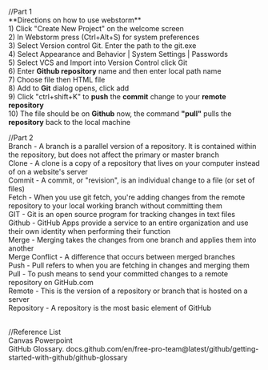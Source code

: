 <!DOCTYPE html>
<html>
<p> //Part 1
<br> **Directions on how to use webstorm**
<br>1) Click "Create New Project" on the welcome screen
<br>2) In Webstorm press (Ctrl+Alt+S) for system preferences
<br>3) Select Version control Git. Enter the path to the git.exe
<br>4) Select Appearance and Behavior | System Settings | Passwords
<br>5) Select VCS and Import into Version Control click Git 
<br>6) Enter <strong>Github repository</strong> name and then enter local path name
<br>7) Choose file then HTML file
<br>8) Add to <strong>Git</strong> dialog opens, click add
<br>9) Click "ctrl+shift+K" to <strong>push</strong> the <strong>commit</strong> change to your <strong>remote repository</strong>
<br>10) The file should be on <strong>Github</strong> now, the command <strong>"pull"</strong> pulls the <strong>repository</strong> back to the local machine 
</p>

<p> //Part 2
<br> Branch - A branch is a parallel version of a repository. It is contained within the repository, but does not affect the primary or master branch
<br> Clone - A clone is a copy of a repository that lives on your computer instead of on a website's server
<br> Commit - A commit, or "revision", is an individual change to a file (or set of files)
<br> Fetch - When you use git fetch, you're adding changes from the remote repository to your local working branch without committing them
<br> GIT - Git is an open source program for tracking changes in text files
<br> Github - GitHub Apps provide a service to an entire organization and use their own identity when performing their function
<br> Merge - Merging takes the changes from one branch and applies them into another
<br> Merge Conflict - A difference that occurs between merged branches
<br> Push - Pull refers to when you are fetching in changes and merging them
<br> Pull - To push means to send your committed changes to a remote repository on GitHub.com
<br> Remote - This is the version of a repository or branch that is hosted on a server
<br> Repository - A repository is the most basic element of GitHub

<br> //Reference List
<br> Canvas Powerpoint
<br> GitHub Glossary. docs.github.com/en/free-pro-team@latest/github/getting-started-with-github/github-glossary
</p>
</html>
